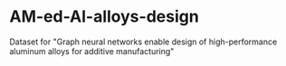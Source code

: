 # AM-ed-Al-alloys-design
Dataset for "Graph neural networks enable design of high-performance aluminum alloys for additive manufacturing"
